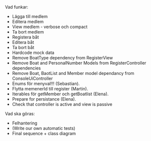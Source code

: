 Vad funkar:
- Lägga till  medlem
- Editera medlem
- View medlem - verbose och compact
- Ta bort medlem
- Registera båt
- Editera båt
- Ta bort båt
- Hardcode mock data
- Remove BoatType dependency from RegisterView
- Remove Boat and PersonalNumber Models from RegisterController dependencies
- Remove Boat, BaotList and Member model dependancy from ConsoleUiController
- Enums för menyval!!! (Sebastian).
- Flytta memenerId till register (Martin).
- Iterables för getMember och getBoatlist (Elena).
- Prepare for persistance (Elena).
- Check that controller is active and view is passive


Vad ska göras:
- Felhantering
- (Write our own automatic tests)
- Final sequence + class diagram

